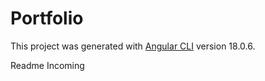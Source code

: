# Portfolio

This project was generated with [Angular CLI](https://github.com/angular/angular-cli) version 18.0.6.

Readme Incoming
